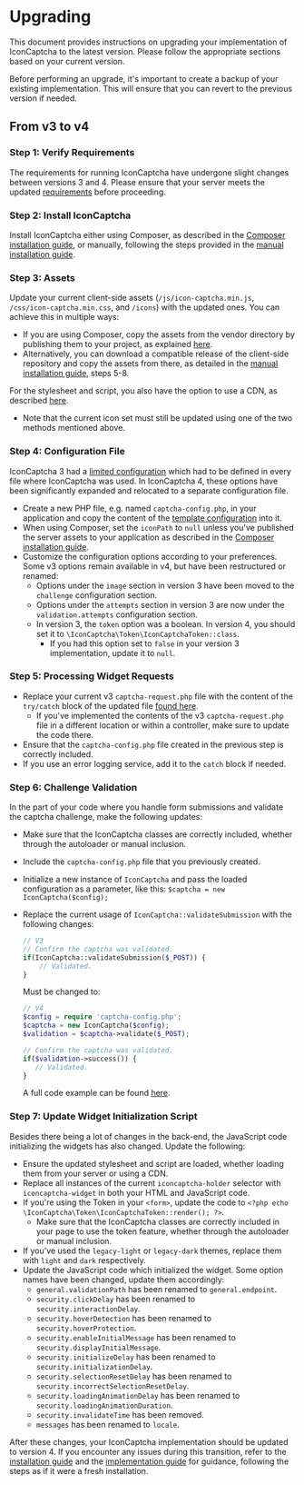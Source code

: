 # Upgrading

This document provides instructions on upgrading your implementation of IconCaptcha to the latest version. Please follow the appropriate sections based on your current version. 

Before performing an upgrade, it's important to create a backup of your existing implementation. This will ensure that you can revert to the previous version if needed.

## From v3 to v4

### Step 1: Verify Requirements
The requirements for running IconCaptcha have undergone slight changes between versions 3 and 4. Please ensure that your server meets the updated [requirements](https://github.com/fabianwennink/IconCaptcha-PHP/wiki/Getting-Started#requirements) before proceeding.

### Step 2: Install IconCaptcha
Install IconCaptcha either using Composer, as described in the [Composer installation guide](https://github.com/fabianwennink/IconCaptcha-PHP/wiki/Getting-Started#composer), or manually, following the steps provided in the [manual installation guide](https://github.com/fabianwennink/IconCaptcha-PHP/wiki/Getting-Started#manual-installation).

### Step 3: Assets
Update your current client-side assets (`/js/icon-captcha.min.js`, `/css/icon-captcha.min.css`, and `/icons`) with the updated ones. You can achieve this in multiple ways:
  - If you are using Composer, copy the assets from the vendor directory by publishing them to your project, as explained [here](https://github.com/fabianwennink/IconCaptcha-PHP/wiki/Getting-Started#composer).
  - Alternatively, you can download a compatible release of the client-side repository and copy the assets from there, as detailed in the [manual installation guide](https://github.com/fabianwennink/IconCaptcha-PHP/wiki/Getting-Started#manual-installation), steps 5-8.

For the stylesheet and script, you also have the option to use a CDN, as described [here](https://github.com/fabianwennink/IconCaptcha-PHP/wiki/Implementation#cdn).
- Note that the current icon set must still be updated using one of the two methods mentioned above.

### Step 4: Configuration File
IconCaptcha 3 had a [limited configuration](https://github.com/fabianwennink/IconCaptcha-PHP/blob/58707495edc3a808454c0aa287d0ff6cd5eeb2e4/examples/regular-form.php#L19) which had to be defined in every file where IconCaptcha was used.
In IconCaptcha 4, these options have been significantly expanded and relocated to a separate configuration file.

- Create a new PHP file, e.g. named `captcha-config.php`, in your application and copy the content of the [template configuration](https://github.com/fabianwennink/IconCaptcha-PHP/blob/a30d567cde722dbba3773b3d567f24df69351b4f/examples/captcha-config.php) into it.
- When using Composer, set the `iconPath` to `null` unless you've published the server assets to your application as described in the [Composer installation guide](https://github.com/fabianwennink/IconCaptcha-PHP/wiki/Getting-Started#publishing-server-assets).
- Customize the configuration options according to your preferences. Some v3 options remain available in v4, but have been restructured or renamed:
  - Options under the `image` section in version 3 have been moved to the `challenge` configuration section.
  - Options under the `attempts` section in version 3 are now under the `validation.attempts` configuration section.
  - In version 3, the `token` option was a boolean. In version 4, you should set it to `\IconCaptcha\Token\IconCaptchaToken::class`. 
    - If you had this option set to `false` in your version 3 implementation, update it to `null`.

### Step 5: Processing Widget Requests
- Replace your current v3 `captcha-request.php` file with the content of the `try/catch` block of the updated file [found here](https://github.com/fabianwennink/IconCaptcha-PHP/blob/6aee68ce2e06b5a83ec4446a8a28f8b53c5207d2/examples/captcha-request.php).
  - If you've implemented the contents of the v3 `captcha-request.php` file in a different location or within a controller, make sure to update the code there.
- Ensure that the `captcha-config.php` file created in the previous step is correctly included.
- If you use an error logging service, add it to the `catch` block if needed.

### Step 6: Challenge Validation 
In the part of your code where you handle form submissions and validate the captcha challenge, make the following updates:

- Make sure that the IconCaptcha classes are correctly included, whether through the autoloader or manual inclusion.
- Include the `captcha-config.php` file that you previously created.
- Initialize a new instance of `IconCaptcha` and pass the loaded configuration as a parameter, like this: `$captcha = new IconCaptcha($config);`
-  Replace the current usage of `IconCaptcha::validateSubmission` with the following changes:
    ```php
    // V3
    // Confirm the captcha was validated.
    if(IconCaptcha::validateSubmission($_POST)) {
        // Validated.
    }
    ```
    
    Must be changed to:
    
    ```php
    // V4
    $config = require 'captcha-config.php';
    $captcha = new IconCaptcha($config);
    $validation = $captcha->validate($_POST);
    
    // Confirm the captcha was validated.
    if($validation->success()) {
       // Validated.
    }
    ```
    A full code example can be found [here](https://github.com/fabianwennink/IconCaptcha-PHP/blob/a30d567cde722dbba3773b3d567f24df69351b4f/examples/forms/regular-form.php#L12).

### Step 7: Update Widget Initialization Script
Besides there being a lot of changes in the back-end, the JavaScript code initializing the widgets has also changed. Update the following:

- Ensure the updated stylesheet and script are loaded, whether loading them from your server or using a CDN.
- Replace all instances of the current `iconcaptcha-holder` selector with `iconcaptcha-widget` in both your HTML and JavaScript code.
- If you're using the Token in your `<form>`, update the code to `<?php echo \IconCaptcha\Token\IconCaptchaToken::render(); ?>`. 
  - Make sure that the IconCaptcha classes are correctly included in your page to use the token feature, whether through the autoloader or manual inclusion.
- If you've used the `legacy-light` or `legacy-dark` themes, replace them with `light` and `dark` respectively.
- Update the JavaScript code which initialized the widget. Some option names have been changed, update them accordingly:
    - `general.validationPath` has been renamed to `general.endpoint`.
    - `security.clickDelay` has been renamed to `security.interactionDelay`.
    - `security.hoverDetection` has been renamed to `security.hoverProtection`.
    - `security.enableInitialMessage` has been renamed to `security.displayInitialMessage`.
    - `security.initializeDelay` has been renamed to `security.initializationDelay`.
    - `security.selectionResetDelay` has been renamed to `security.incorrectSelectionResetDelay`.
    - `security.loadingAnimationDelay` has been renamed to `security.loadingAnimationDuration`.
    - `security.invalidateTime` has been removed.
    - `messages` has been renamed to `locale`.

After these changes, your IconCaptcha implementation should be updated to version 4. If you encounter any issues during this transition, refer to the [installation guide](https://github.com/fabianwennink/IconCaptcha-PHP/wiki/Getting-Started#installation) and the [implementation guide](https://github.com/fabianwennink/IconCaptcha-PHP/wiki/Implementation) for guidance, following the steps as if it were a fresh installation.
